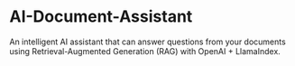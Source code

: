 # AI-Document-Assistant
An intelligent AI assistant that can answer questions from your documents using Retrieval-Augmented Generation (RAG) with OpenAI + LlamaIndex.
